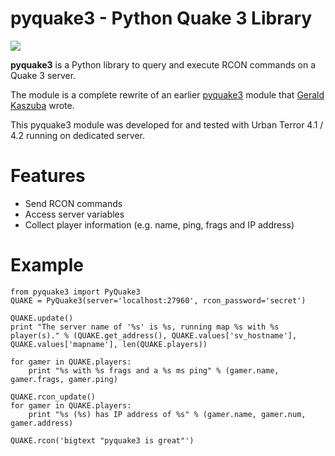 # pyquake3 - Python Quake 3 Library

<a href='https://travis-ci.org/urthub/pyquake3'><img src='https://secure.travis-ci.org/urthub/pyquake3.png?branch=master'></a>

**pyquake3** is a Python library to query and execute RCON commands on a Quake 3 server.

The module is a complete rewrite of an earlier [pyquake3](http://misc.slowchop.com/misc/wiki/pyquake3) module that [Gerald Kaszuba](http://geraldkaszuba.com/) wrote.

This pyquake3 module was developed for and tested with Urban Terror 4.1 / 4.2 running on dedicated server.


# Features
- Send RCON commands
- Access server variables
- Collect player information (e.g. name, ping, frags and IP address)


# Example

    from pyquake3 import PyQuake3
    QUAKE = PyQuake3(server='localhost:27960', rcon_password='secret')

    QUAKE.update()
    print "The server name of '%s' is %s, running map %s with %s player(s)." % (QUAKE.get_address(), QUAKE.values['sv_hostname'], QUAKE.values['mapname'], len(QUAKE.players))

    for gamer in QUAKE.players:
        print "%s with %s frags and a %s ms ping" % (gamer.name, gamer.frags, gamer.ping)

    QUAKE.rcon_update()
    for gamer in QUAKE.players:
        print "%s (%s) has IP address of %s" % (gamer.name, gamer.num, gamer.address)

    QUAKE.rcon('bigtext "pyquake3 is great"')

